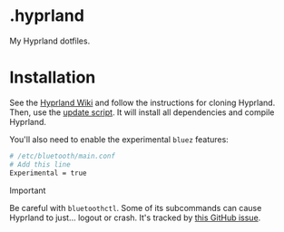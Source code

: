# .hyprland

My Hyprland dotfiles.

# Installation

See the [Hyprland Wiki](https://wiki.hyprland.org/Nvidia/#installation) and follow the instructions for cloning Hyprland. Then, use the [update script](scripts/update_hyprland.sh). It will install all dependencies and compile Hyprland.

You'll also need to enable the experimental `bluez` features:

```sh
# /etc/bluetooth/main.conf
# Add this line
Experimental = true
```

> [!IMPORTANT]
> Be careful with `bluetoothctl`. Some of its subcommands can cause Hyprland to just... logout or crash. It's tracked by [this GitHub issue](https://github.com/bluez/bluez/issues/996).

